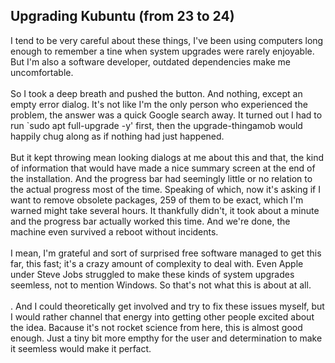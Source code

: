 ## Upgrading Kubuntu (from 23 to 24)

I tend to be very careful about these things, I've been using computers long enough to remember a tine when system upgrades were rarely enjoyable.
But I'm also a software developer, outdated dependencies make me uncomfortable.<br/>
<br/>
So I took a deep breath and pushed the button. And nothing, except an empty error dialog. It's not like I'm the only person who experienced the problem, the answer was a quick Google search away. It turned out I had to run `sudo apt full-upgrade -y' first, then the upgrade-thingamob would happily chug along as if nothing had just happened.<br/>
<br/>
But it kept throwing mean looking dialogs at me about this and that, the kind of information that would have made a nice summary screen at the end of the installation. And the progress bar had seemingly little or no relation to the actual progress most of the time. Speaking of which, now it's asking if I want to remove obsolete packages, 259 of them to be exact, which I'm warned might take several hours. It thankfully didn't, it took about a minute and the progress bar actually worked this time. And we're done, the machine even survived a reboot without incidents.<br/>
<br/>
I mean, I'm grateful and sort of surprised free software managed to get this far, this fast; it's a crazy amount of complexity to deal with. Even Apple under Steve Jobs struggled to make these kinds of system upgrades seemless, not to mention Windows. So that's not what this is about at all.<br/>
<br/>.
And I could theoretically get involved and try to fix these issues myself, but I would rather channel that energy into getting other people excited about the idea. Bacause it's not rocket science from here, this is almost good enough. Just a tiny bit more empthy for the user and determination to make it seemless would make it perfact.<br/>
<br/>